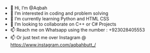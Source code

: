 - 👋 Hi, I’m @Aqbah
- 👀 I’m interested in coding and problem solving
- 🌱 I’m currently learning Python and HTML CSS
- 💞️ I’m looking to collaborate on C++ or C# Projects
- 📫 Reach me on Whatsapp using the number : +923028405553
- 📫 Or just text me over Instagram @ https://www.instagram.com/aqbahbutt_/

<!---
Aqbah/Aqbah is a ✨ special ✨ repository because its `README.md` (this file) appears on your GitHub profile.
You can click the Preview link to take a look at your changes.
--->
